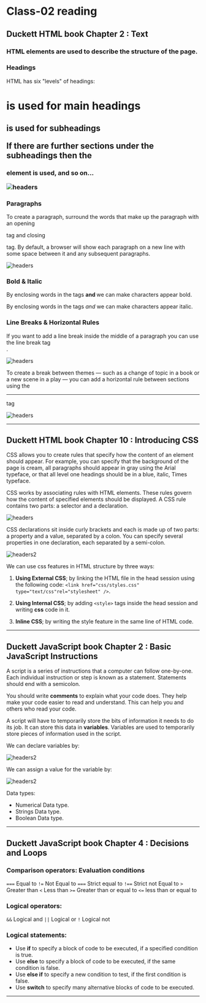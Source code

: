 # Class-02 reading

## Duckett HTML book Chapter 2 : Text


### HTML elements are used to describe the structure of the page.


### Headings

HTML has six "levels" of headings:
**<h1>** is used for main headings

**<h2>** is used for subheadings

If there are further sections under the subheadings then the **<h3>** element is used, and so on...

<img src="/img/class2.png" alt="headers" />

### Paragraphs

To create a paragraph, surround the words that make up the paragraph with an opening **<p>** tag and closing **</p>** tag.
By default, a browser will show each paragraph on a new line with some space between it and any subsequent paragraphs.

<img src="/img/class22.png" alt="headers" />

### Bold & Italic

By enclosing words in the tags **<b>** and **</b>** we can make characters appear bold.

By enclosing words in the tags **<i>** and **</i>** we can make characters appear italic.

### Line Breaks & Horizontal Rules

If you want to add a line break inside the middle of a paragraph you can use the line break tag **<br />**.

<img src="/img/class23.png" alt="headers" />


To create a break between themes — such as a change of topic in a book or a new scene in a play — you can add a horizontal rule between sections using the **<hr />** tag

<img src="/img/class24.png" alt="headers" />

----

## Duckett HTML book Chapter 10 : Introducing CSS

CSS allows you to create rules that specify how the content of an element should appear. For example, you can specify that the background of the page is cream, all paragraphs should appear in gray using the Arial typeface, or that all level one headings should be in a blue, italic, Times typeface.


CSS works by associating rules with HTML elements. These rules govern how the content of specified elements should be displayed. A CSS rule contains two parts: a selector and a declaration.

<img src="/img/class26.PNG" alt="headers" />

CSS declarations sit inside curly brackets and each is made up of two parts: a property and a value, separated by a colon. You can specify several properties in one declaration, each separated by a semi-colon.

<img src="/img/class27.PNG" alt="headers2" />

We can use css features in HTML structure by three ways:

1. **Using External CSS**; by linking the HTML file in the head session using the following code:
`<link href="css/styles.css" type="text/css"rel="stylesheet" />`.

1. **Using Internal CSS**; by adding `<style>` tags inside the head session and writing **css** code in it.

2. **Inline CSS**; by writing the style feature in the same line of HTML code.

----

## Duckett JavaScript book Chapter 2 : Basic JavaScript Instructions

A script is a series of instructions that a computer can follow one-by-one. Each individual instruction or step is known as a statement. Statements should end with a semicolon.

You should write **comments** to explain what your code does. They help make your code easier to read and understand. This can help you and others who read your code.

A script will have to temporarily store the bits of information it needs to do its job. It can store this data in **variables**.
Variables are used to temporarily store pieces of information used in the script.

We can declare variables by:

<img src="/img/class28.PNG" alt="headers2" />

We can assign a value for the variable by:

<img src="/img/class29.PNG" alt="headers2" />

Data types:
* Numerical Data type.
* Strings Data type.
* Boolean Data type.

----

## Duckett JavaScript book Chapter 4 : Decisions and Loops

### Comparison operators: Evaluation conditions

`===` Equal to
`!=` Not Equal to
`===` Strict equal to
`!==` Strict not Equal to
`>` Greater than
`<` Less than
`>=` Greater than or equal to
`<=` less than or equal to

### Logical operators:

`&&` Logical and
`||` Logical or
`!` Logical not

### Logical statements:

* Use **if** to specify a block of code to be executed, if a specified condition is true.
* Use **else** to specify a block of code to be executed, if the same condition is false.
* Use **else if** to specify a new condition to test, if the first condition is false.
* Use **switch** to specify many alternative blocks of code to be executed.

----














